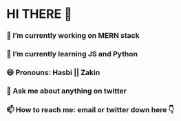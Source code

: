 # HI THERE 👋

### 🔭 I’m currently working on MERN stack
### 🌱 I’m currently learning JS and Python
### 😄 Pronouns: Hasbi || Zakin
### 💬 Ask me about anything on twitter
### 📫 How to reach me: email or twitter down here 👇
<!--- 👯 I’m looking to collaborate on -->
<!--- 🤔 I’m looking for help with ... -->
<!--- ⚡ Fun fact: ... -->
